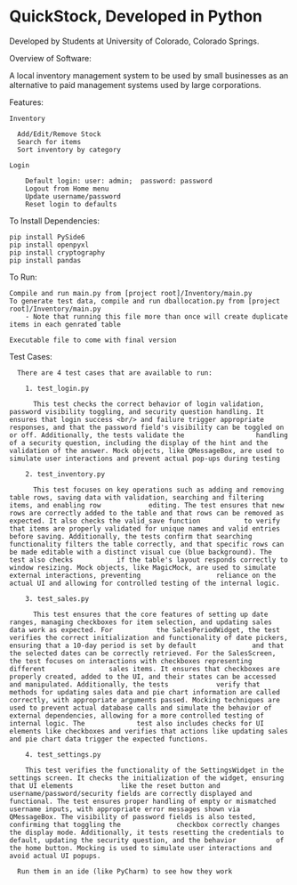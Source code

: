 # QuickStock, Developed in Python

Developed by Students at University of Colorado, Colorado Springs.

Overview of Software: 

  A local inventory management system to be used by small businesses as an alternative to paid management systems used by large corporations. 

  Features:

    Inventory

      Add/Edit/Remove Stock
      Search for items
      Sort inventory by category

    Login

        Default login: user: admin;  password: password
        Logout from Home menu
        Update username/password
        Reset login to defaults

  To Install Dependencies:
    
    pip install PySide6
    pip install openpyxl
    pip install cryptography
    pip install pandas

  To Run:
    
    Compile and run main.py from [project root]/Inventory/main.py
    To generate test data, compile and run dballocation.py from [project root]/Inventory/main.py
        - Note that running this file more than once will create duplicate items in each genrated table

    Executable file to come with final version

    
  Test Cases:

      There are 4 test cases that are available to run:
      
        1. test_login.py
        
          This test checks the correct behavior of login validation, password visibility toggling, and security question handling. It ensures that login success <br/> and failure trigger appropriate responses, and that the password field's visibility can be toggled on or off. Additionally, the tests validate the                  handling of a security question, including the display of the hint and the validation of the answer. Mock objects, like QMessageBox, are used to                    simulate user interactions and prevent actual pop-ups during testing
          
        2. test_inventory.py
        
          This test focuses on key operations such as adding and removing table rows, saving data with validation, searching and filtering items, and enabling row            editing. The test ensures that new rows are correctly added to the table and that rows can be removed as expected. It also checks the valid_save function           to verify that items are properly validated for unique names and valid entries before saving. Additionally, the tests confirm that searching                        functionality filters the table correctly, and that specific rows can be made editable with a distinct visual cue (blue background). The test also checks           if the table's layout responds correctly to window resizing. Mock objects, like MagicMock, are used to simulate external interactions, preventing                   reliance on the actual UI and allowing for controlled testing of the internal logic.
          
        3. test_sales.py

          This test ensures that the core features of setting up date ranges, managing checkboxes for item selection, and updating sales data work as expected. For           the SalesPeriodWidget, the test verifies the correct initialization and functionality of date pickers, ensuring that a 10-day period is set by default              and that the selected dates can be correctly retrieved. For the SalesScreen, the test focuses on interactions with checkboxes representing different                sales items. It ensures that checkboxes are properly created, added to the UI, and their states can be accessed and manipulated. Additionally, the tests            verify that methods for updating sales data and pie chart information are called correctly, with appropriate arguments passed. Mocking techniques are               used to prevent actual database calls and simulate the behavior of external dependencies, allowing for a more controlled testing of internal logic. The             test also includes checks for UI elements like checkboxes and verifies that actions like updating sales and pie chart data trigger the expected functions.
        
        4. test_settings.py

        This test verifies the functionality of the SettingsWidget in the settings screen. It checks the initialization of the widget, ensuring that UI elements            like the reset button and username/password/security fields are correctly displayed and functional. The test ensures proper handling of empty or mismatched         username inputs, with appropriate error messages shown via QMessageBox. The visibility of password fields is also tested, confirming that toggling the              checkbox correctly changes the display mode. Additionally, it tests resetting the credentials to default, updating the security question, and the behavior          of the home button. Mocking is used to simulate user interactions and avoid actual UI popups.

      Run them in an ide (like PyCharm) to see how they work
